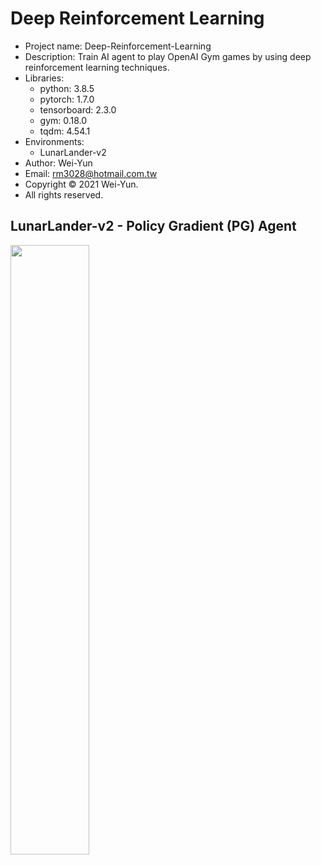 # Deep Reinforcement Learning
* Project name: Deep-Reinforcement-Learning
* Description: Train AI agent to play  OpenAI Gym games by using deep reinforcement learning techniques. 
* Libraries:
  * python: 3.8.5
  * pytorch: 1.7.0
  * tensorboard: 2.3.0
  * gym: 0.18.0
  * tqdm: 4.54.1
* Environments:
  * LunarLander-v2
* Author: Wei-Yun
* Email: rm3028@hotmail.com.tw
* Copyright © 2021 Wei-Yun.
* All rights reserved.

## LunarLander-v2 - Policy Gradient (PG) Agent
[<img src="" width="50%">](https://github.com/rm3028/Deep-Reinforcement-Learning/blob/master/results/PG_LunarLander-v2_210202_1733/record/openaigym.video.0.16880.video000000.mp4)
